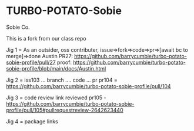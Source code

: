 # TURBO-POTATO-Sobie
Sobie Co. 

This is a fork from our class repo

Jig 1 = As an outsider, oss contributer, issue=>fork=>code=>pr=>[await bc to merge]=>done
Austin PR27: https://github.com/barrycumbie/turbo-potato-sobie-profile/pull/27
proof: https://github.com/barrycumbie/turbo-potato-sobie-profile/blob/main/docs/Austin.html

Jig 2 = iss103 ... branch .... code ... pr
pr104 = https://github.com/barrycumbie/turbo-potato-sobie-profile/pull/104


Jig 3 = code review link 
reviewed pr105 - https://github.com/barrycumbie/turbo-potato-sobie-profile/pull/105#pullrequestreview-2642623440

Jig 4 = package links
